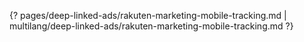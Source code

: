 {? pages/deep-linked-ads/rakuten-marketing-mobile-tracking.md | multilang/deep-linked-ads/rakuten-marketing-mobile-tracking.md ?}
